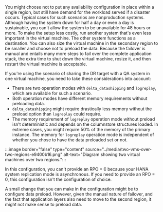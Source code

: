 You might choose not to put any availability configuration in place within a single region, but still have demand for the workload served if a disaster occurs. Typical cases for such scenarios are nonproduction systems. Although having the system down for half a day or even a day is sustainable, you can't allow the system to be unavailable for 48 hours or more. To make the setup less costly, run another system that's even less important in the virtual machine. The other system functions as a destination. You can also size the virtual machine in the secondary region to be smaller and choose not to preload the data. Because the failover is manual and entails many more steps to fail over the complete application stack, the extra time to shut down the virtual machine, resize it, and then restart the virtual machine is acceptable.

If you're using the scenario of sharing the DR target with a QA system in one virtual machine, you need to take these considerations into account:

- There are two operation modes with `delta_datashipping` and `logreplay`, which are available for such a scenario.
- Both operation modes have different memory requirements without preloading data.
- `delta_datashipping` might require drastically less memory without the preload option than `logreplay` could require.
- The memory requirement of `logreplay` operation mode without preload isn't deterministic and depends on the columnstore structures loaded. In extreme cases, you might require 50% of the memory of the primary instance. The memory for `logreplay` operation mode is independent of whether you chose to have the data preloaded set or not.

:::image border="false" type="content" source="../media/two-vms-over-two-regions-e9400b16.png" alt-text="Diagram showing two virtual machines over two regions.":::

In this configuration, you can't provide an RPO = 0 because your HANA system replication mode is asynchronous. If you need to provide an RPO = 0, this configuration isn't the configuration of choice.

A small change that you can make in the configuration might be to configure data preload. However, given the manual nature of failover, and the fact that application layers also need to move to the second region, it might not make sense to preload data.
